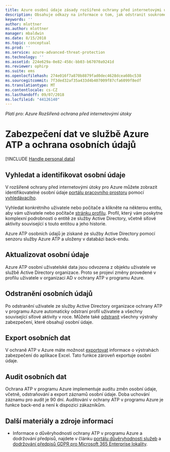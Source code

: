 ```yaml
---
title: Azure osobní údaje zásady rozšířené ochrany před internetovými útoky | Dokumentace Microsoftu
description: Obsahuje odkazy na informace o tom, jak odstranit soukromé informace a osobní data ze služby Azure ATP.
keywords: ''
author: mlottner
ms.author: mlottner
manager: mbaldwin
ms.date: 8/15/2018
ms.topic: conceptual
ms.prod: ''
ms.service: azure-advanced-threat-protection
ms.technology: ''
ms.assetid: 224e629a-0e82-458c-bb03-b67070a9241d
ms.reviewer: ophirp
ms.suite: ems
ms.openlocfilehash: 274e016f7a870b8879fad0dec4628dcea60bc538
ms.sourcegitcommit: 7f3ded32af35a433d4b407009f87cfa6099f8edf
ms.translationtype: MT
ms.contentlocale: cs-CZ
ms.lasthandoff: 09/07/2018
ms.locfileid: "44126140"
---
```

*Platí pro: Azure Rozšířená ochrana před internetovými útoky*

# <a name="azure-atp-data-security-and-privacy"></a>Zabezpečení dat ve službě Azure ATP a ochrana osobních údajů

[!INCLUDE [Handle personal data](../includes/gdpr-intro-sentence.md)]

## <a name="search-for-and-identify-personal-data"></a>Vyhledat a identifikovat osobní údaje 

V rozšířené ochrany před internetovými útoky pro Azure můžete zobrazit identifikovatelné osobní údaje [portálu pracovního prostoru](workspace-portal.md) pomocí [vyhledávacího](workspace-portal.md#search-bar). 

Vyhledat konkrétního uživatele nebo počítače a klikněte na některou entitu, aby vám uživatele nebo počítače [stránku profilu](entity-profiles.md). Profil, který vám poskytne komplexní podrobnosti o entitě ze služby Active Directory, včetně síťové aktivity související s touto entitou a jeho historie.

Azure ATP osobních údajů je získané ze služby Active Directory pomocí senzoru služby Azure ATP a uloženy v databázi back-endu.

## <a name="update-personal-data"></a>Aktualizovat osobní údaje 

Azure ATP osobní uživatelské data jsou odvozena z objektu uživatele ve službě Active Directory organizace. Proto se projeví změny provedené v profilu uživatele v organizaci AD v ochrany ATP v programu Azure.


## <a name="delete-personal-data"></a>Odstranění osobních údajů 

Po odstranění uživatele ze služby Active Directory organizace ochrany ATP v programu Azure automaticky odstraní profil uživatele a všechny související síťové aktivity v roce. Můžete také [odstranit](working-with-suspicious-activities.md#review-suspicious-activities-on-the-attack-time-line) všechny výstrahy zabezpečení, které obsahují osobní údaje. 

## <a name="export-personal-data"></a>Export osobních dat 

V ochraně ATP v Azure máte možnost [exportovat](working-with-suspicious-activities.md#review-suspicious-activities-on-the-attack-time-line) informace o výstrahách zabezpečení do aplikace Excel. Tato funkce zároveň exportuje osobní údaje. 
 
## <a name="audit-personal-data"></a>Audit osobních dat

Ochrana ATP v programu Azure implementuje auditu změn osobní údaje, včetně, odstraňování a export záznamů osobní údaje. Doba uchování záznamu pro audit je 90 dní. Auditování v ochrany ATP v programu Azure je funkce back-end a není k dispozici zákazníkům.
 
## <a name="additional-resources"></a>Další materiály a zdroje informací

- Informace o důvěryhodnosti ochrany ATP v programu Azure a dodržování předpisů, najdete v článku [portálu důvěryhodnosti služeb](https://servicetrust.microsoft.com/ViewPage/GDPRGetStarted) a [dodržování předpisů GDPR pro Microsoft 365 Enterprise lokality](https://docs.microsoft.com/microsoft-365/compliance/compliance-solutions-overview).
